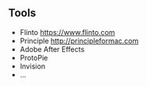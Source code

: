 

## Tools

- Flinto https://www.flinto.com
- Principle http://principleformac.com
- Adobe After Effects
- ProtoPie
- Invision
- ...
